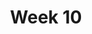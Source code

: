 ---
    title: Week 10
    weekNumber: 10
    days:
      - date: 2022-11-28
        events:
          "**LEC 26**{: .label .label-lecture } [Residuals and Inference](http://datahub.ucsd.edu/user-redirect/git-sync?repo=https://github.com/dsc-courses/dsc10-2022-fa&subPath=lectures/lec26/lec26.ipynb) [✏️](resources/lectures/lec26/lec26.html)":
            "[CIT 15.5-16.3](https://inferentialthinking.com/chapters/15/5/Visual_Diagnostics.html)"
                
          "**DIS 10**{: .label .label-disc } [Regression](https://practice.dsc10.com/disc10/index.html)":
      - date: 2022-11-29
        events:
          
          "**PROJ**{: .label .label-proj } Final Project":
      - date: 2022-11-30
        events:
          "**LEC 26**{: .label .label-lecture } [Review](http://datahub.ucsd.edu/user-redirect/git-sync?repo=https://github.com/dsc-courses/dsc10-2022-fa&subPath=lectures/lec27/lec27.ipynb) ([solutions](http://datahub.ucsd.edu/user-redirect/git-sync?repo=https://github.com/dsc-courses/dsc10-2022-fa&subPath=lectures/lec27/lec27-solutions.ipynb)) [✏️](resources/lectures/lec27/lec27.html)":
      - date: 2022-12-2
        events:
          "**LEC 27**{: .label .label-lecture } [Review, Conclusion](http://datahub.ucsd.edu/user-redirect/git-sync?repo=https://github.com/dsc-courses/dsc10-2022-fa&subPath=lectures/lec28/lec28.ipynb) (solutions posted after lecture)":
      - date: 2022-12-3
        events:
          "**SUR**{: .label .label-survey } End of Quarter Survey + CAPEs (due 8AM)":
          "**Exam**{: .label .label-exam } **Final Exam (11:30AM-2:30PM)**":
---